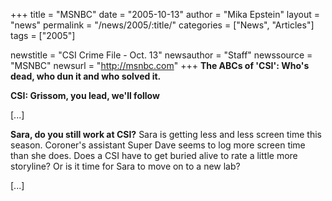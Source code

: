 +++
title = "MSNBC"
date = "2005-10-13"
author = "Mika Epstein"
layout = "news"
permalink = "/news/2005/:title/"
categories = ["News", "Articles"]
tags = ["2005"]

newstitle = "CSI Crime File - Oct. 13"
newsauthor = "Staff"
newssource = "MSNBC"
newsurl = "http://msnbc.com"
+++
**The ABCs of 'CSI': Who's dead, who dun it and who solved it.**

**CSI: Grissom, you lead, we'll follow**

[...]

**Sara, do you still work at CSI?** Sara is getting less and less screen time this season. Coroner's assistant Super Dave seems to log more screen time than she does. Does a CSI have to get buried alive to rate a little more storyline? Or is it time for Sara to move on to a new lab?

[...]

